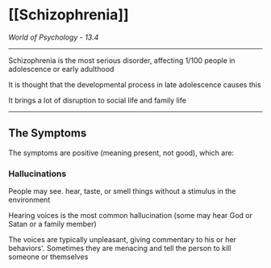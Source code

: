 # [[Schizophrenia]]
*World of Psychology - 13.4*

---

Schizophrenia is the most serious disorder, affecting 1/100 people in adolescence or early adulthood

It is thought that the developmental process in late adolescence causes this

It brings a lot of disruption to social life and family life

---

## The Symptoms

The symptoms are positive (meaning present, not good), which are:

### Hallucinations

People may see. hear, taste, or smell things without a stimulus in the environment

Hearing voices is the most common hallucination (some may hear God or Satan or a family member)

The voices are typically unpleasant, giving commentary to his or her behaviors'. Sometimes they are menacing and tell the person to kill someone or themselves